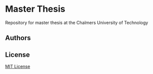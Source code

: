 # Master Thesis

Repository for master thesis at the Chalmers University of Technology

## Authors

## License
[MIT License](LICENSE)